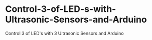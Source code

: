 # Control-3-of-LED-s-with-Ultrasonic-Sensors-and-Arduino

Control 3 of LED's with 3 Ultrasonic Sensors and Arduino

